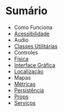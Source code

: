 # Sumário

- Como Funciona
- [Acessibilidade](Acessibilidade.md)
- Audio
- [Classes Utilitárias](Utilitários.md)
- Controles
- [Física](Física.md)
- [Interface Gráfica](Interface%20Gr%C3%A1fica.md)
- [Localização](Localização/Localiza%C3%A7%C3%A3o.md)
- Mapas
- [Métricas](Métricas/Métricas.md)
- [Persistência](Persist%C3%AAncia.md)
- [Props](Props/Props.md)
- [Serviços](Servi%C3%A7os.md)